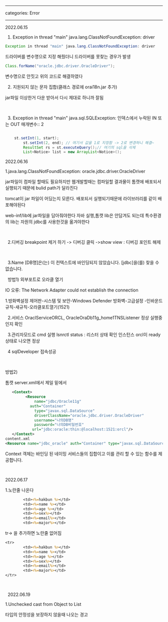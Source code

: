 ﻿---

categories: Error

---


2022.06.15

1. Exception in thread "main" java.lang.ClassNotFoundException: driver

```java
Exception in thread "main" java.lang.ClassNotFoundException: driver

```
드라이버를 변수명으로 지정 해줬더니 드라이버를 못찾는 경우가 발생
``` java
Class.forName("oracle.jdbc.driver.OracleDriver"); 
```
변수명으로 안짓고 위의 코드로 해결하였다


&nbsp;
2. 지원되지 않는 문자 집합(클래스 경로에 orai18n.jar 추가)

jar파일 이상한거 다운 받아서 다시 제대로 하니까 잘됨

&nbsp;

&nbsp;
3. Exception in thread "main" java.sql.SQLException: 인덱스에서 누락된 IN 또는 OUT 매개변수:: 2

```java

	st.setInt(1, start);
		st.setInt(2, end); // 여기서 값을 1로 지정함 -> 2로 변경하니 해결~
 		ResultSet rs = st.executeQuery();// 여기의 sql을 삭제		
		List<Notice> list = new ArrayList<Notice>();

```


2022.06.16

1.java.lang.ClassNotFoundException: oracle.jdbc.driver.OracleDriver

jar파일이 컴파일 할때도 필요하지만 웹개발할때는 컴파일할 결과물이 톰캣에 배포되서 실행되기 때문에 bulid path가 달라진다 
&nbsp;

tomcat이 jar 파일이 어딨는지 모른다. 배포되서 실행되기때문에 라이브러리를 같이 배포해야된다
&nbsp;

web-inf/lib에 jar파일을 담아줘야한다 자바 실행,톰캣 lib은 안담겨도 되는데 특수환경의 lib는 자원의 jdbc를 사용한것을 옮겨야한다

&nbsp;

&nbsp;
2.디버깅 breakpoint 제거 하기
-> 디버깅 클릭 ->show view : 디버깅 포인트 해제

&nbsp;

&nbsp;
3.Name [DB명]은(는) 이 컨텍스트에 바인딩되지 않았습니다. [jdbc]을(를) 찾을 수 없습니다.

&nbsp;
방법1) 
  외부포트로 오라클 열기

IO 오류: The Network Adapter could not establish the connection

  1.방화벽설정
   제어판-시스템 및 보안-Windows Defender 방화벽-고급설정
   -인바운드규칙-새규칙-오라클포트열기(1521)

  &nbsp;
  2.서비스 OraclServiceORCL, OracleOraDb11g_home1TNSListener
   정상 실행중인지 확인
  &nbsp;

 &nbsp;
  3.관리자모드로 cmd 실행
   lsnrctl status : 리스터 상태 확인
   인스턴스 orcl이 ready상태로 나오면 정상
 &nbsp;

 &nbsp;
  4 sqlDeveloper 접속성공
 &nbsp;


&nbsp;

방법2)

톰캣 server.xml에서 제일 밑에서 
```xml
   <Context>
         <Resource
             name="jdbc/Oracle11g"
           auth="Container"
             type="javax.sql.DataSource"
             driverClassName="oracle.jdbc.driver.OracleDriver"
             username="나의DB명"
             password="나의DB비밀번호"
            url="jdbc:oracle:thin:@localhost:1521:orcl"/>
   </Context>
content.xml
<Resource name="jdbc_oracle" auth="Container" type="javax.sql.DataSource" driverClassName="oracle.jdbc.driver.OracleDriver" loginTimeout="10" maxWait="5000"  
```

Context 객체는 바인딩 된 네이밍 서비스들의 집합이고 이를 관리 할 수 있는 함수를 제공합니다.
&nbsp;

&nbsp;


2022.06.17

1.노란줄 나온다


```jsp
		<td><%=hakbun %></td>
		<td><%=name %></td>
		<td><%=age %></td>
		<td><%=sex%></td>
		<td><%=email%></td>
		<td><%=major%></td>

```


tr-> 을 추가하면 노란줄 없어짐

```jsp
<tr>
		<td><%=hakbun %></td>
		<td><%=name %></td>
		<td><%=age %></td>
		<td><%=sex%></td>
		<td><%=email%></td>
		<td><%=major%></td>
</tr>
```
&nbsp;

&nbsp;
2022.06.19

1.Unchecked cast from Object to List<Notice>

 타입의 안정성을 보장하지 않을때 나오는 경고

